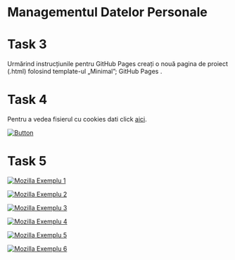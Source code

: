 # Managementul Datelor Personale

# Task 3
Urmărind instrucțiunile pentru GitHub Pages  creați o nouă pagina de proiect (.html) folosind template-ul „Minimal”; GitHub Pages .

# Task 4

Pentru a vedea fisierul cu cookies dati click [aici](task4.html).

[![Button](https://img.shields.io/badge/Open%20HTML%20File-Task%204-orange)](task4.html)

# Task 5

[![Mozilla Exemplu 1](https://img.shields.io/badge/Mozilla%20Exemplu%201-blue)](mozillaex1.html)

[![Mozilla Exemplu 2](https://img.shields.io/badge/Mozilla%20Exemplu%202-blue)](mozillaex2.html)

[![Mozilla Exemplu 3](https://img.shields.io/badge/Mozilla%20Exemplu%203-blue)](mozillaex3.html)

[![Mozilla Exemplu 4](https://img.shields.io/badge/Mozilla%20Exemplu%204-blue)](mozillaex4.html)

[![Mozilla Exemplu 5](https://img.shields.io/badge/Mozilla%20Exemplu%205-blue)](mozillaex5.html)

[![Mozilla Exemplu 6](https://img.shields.io/badge/Mozilla%20Exemplu%206-blue)](mozillaex6.html)




